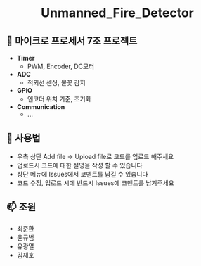 <h1 align="center">Unmanned_Fire_Detector</h1>

## 🌱 마이크로 프로세서 7조 프로젝트
- **Timer**
  - PWM, Encoder, DC모터
- **ADC**
  - 적외선 센싱, 불꽃 감지
- **GPIO**
  - 엔코더 위치 기준, 초기화
- **Communication**
  - ...

## 💬 사용법
- 우측 상단 Add file -> Upload file로 코드를 업로드 해주세요
- 업로드시 코드에 대한 설명을 작성 할 수 있습니다
- 상단 메뉴에 Issues에서 코멘트를 남길 수 있습니다
- 코드 수정, 업로드 시에 반드시 Issues에 코멘트를 남겨주세요

## 📫 조원
- 최준환
- 윤규범
- 유광열
- 김재호 
